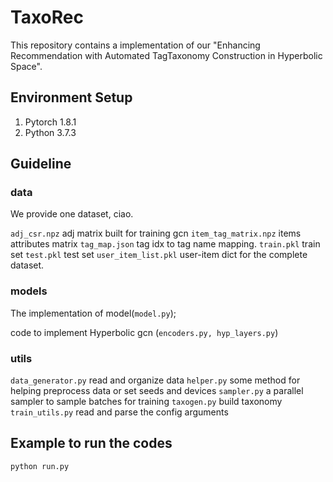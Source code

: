 # TaxoRec
This repository contains a implementation of our "Enhancing Recommendation with Automated TagTaxonomy Construction in Hyperbolic Space".

## Environment Setup
1. Pytorch 1.8.1
2. Python 3.7.3

## Guideline

### data

We provide one dataset, ciao.

```adj_csr.npz``` adj matrix built for training gcn 
```item_tag_matrix.npz``` items attributes matrix
```tag_map.json``` tag idx to tag name mapping.
```train.pkl``` train set
```test.pkl``` test set
```user_item_list.pkl``` user-item dict for the complete dataset.

### models

The implementation of model(```model.py```); 

code to implement Hyperbolic gcn (```encoders.py, hyp_layers.py```)

### utils

```data_generator.py``` read and organize data
```helper.py``` some method for helping preprocess data or set seeds and devices
```sampler.py``` a parallel sampler to sample batches for training
```taxogen.py``` build taxonomy
```train_utils.py``` read and parse the config arguments

## Example to run the codes

```
python run.py
```
